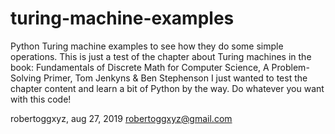 # turing-machine-examples

Python Turing machine examples to see how they do some simple operations. This
is just a test of the chapter about Turing machines in the book:
 Fundamentals of Discrete Math for Computer Science, A Problem-Solving Primer,
 Tom Jenkyns & Ben Stephenson
I just wanted to test the chapter content and learn a bit of Python by the way.
Do whatever you want with this code!

robertoggxyz, aug 27, 2019
robertoggxyz@gmail.com
